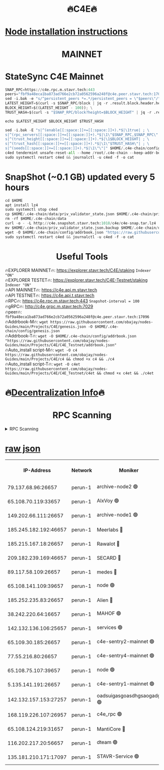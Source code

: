 <h1 align="center"> 🔥C4E🔥</h1>

[Node installation instructions](https://github.com/obajay/nodes-Guides/tree/main/Projects/C4E)
=

<h1 align="center"> MAINNET</h1>

# StateSync C4E Mainnet
```python
SNAP_RPC=https://c4e.rpc.m.stavr.tech:443
peers="fbf9a48eca1ba873ad766e2cb72a0562596a248f@c4e.peer.stavr.tech:17096"
sed -i.bak -e "s/^persistent_peers *=.*/persistent_peers = \"$peers\"/" $HOME/.c4e-chain/config/config.toml
LATEST_HEIGHT=$(curl -s $SNAP_RPC/block | jq -r .result.block.header.height); \
BLOCK_HEIGHT=$((LATEST_HEIGHT - 100)); \
TRUST_HASH=$(curl -s "$SNAP_RPC/block?height=$BLOCK_HEIGHT" | jq -r .result.block_id.hash)

echo $LATEST_HEIGHT $BLOCK_HEIGHT $TRUST_HASH

sed -i.bak -E "s|^(enable[[:space:]]+=[[:space:]]+).*$|\1true| ; \
s|^(rpc_servers[[:space:]]+=[[:space:]]+).*$|\1\"$SNAP_RPC,$SNAP_RPC\"| ; \
s|^(trust_height[[:space:]]+=[[:space:]]+).*$|\1$BLOCK_HEIGHT| ; \
s|^(trust_hash[[:space:]]+=[[:space:]]+).*$|\1\"$TRUST_HASH\"| ; \
s|^(seeds[[:space:]]+=[[:space:]]+).*$|\1\"\"|" $HOME/.c4e-chain/config/config.toml
c4ed tendermint unsafe-reset-all --home /root/.c4e-chain --keep-addr-book
sudo systemctl restart c4ed && journalctl -u c4ed -f -o cat
```
# SnapShot (~0.1 GB) updated every 5 hours
```python
cd $HOME
apt install lz4
sudo systemctl stop c4ed
cp $HOME/.c4e-chain/data/priv_validator_state.json $HOME/.c4e-chain/priv_validator_state.json.backup
rm -rf $HOME/.c4e-chain/data
curl -o - -L http://c4e.snapshot.stavr.tech:1018/c4e/c4e-snap.tar.lz4 | lz4 -c -d - | tar -x -C $HOME/.c4e-chain --strip-components 2
mv $HOME/.c4e-chain/priv_validator_state.json.backup $HOME/.c4e-chain/data/priv_validator_state.json
wget -O $HOME/.c4e-chain/config/addrbook.json "https://raw.githubusercontent.com/obajay/nodes-Guides/main/Projects/C4E/addrbook.json"
sudo systemctl restart c4ed && journalctl -u c4ed -f -o cat
```
 <h1 align="center"> Useful Tools</h1>

🔥EXPLORER MAINNET🔥:  https://explorer.stavr.tech/C4E/staking            `Indexer "ON"` \
🔥EXPLORER TESTET🔥:   https://explorer.stavr.tech/C4E-Testnet/staking     `Indexer "ON"` \
🔥API MAINNET🔥:       https://c4e.api.m.stavr.tech \
🔥API TESTNET🔥:       https://c4e.api.t.stavr.tech \
🔥RPC🔥:               https://c4e.rpc.m.stavr.tech:443                  `Snapshot-interval = 100` \
🔥gRPC🔥:              http://c4e.grpc.m.stavr.tech:7029 \
🔥peer🔥:              `fbf9a48eca1ba873ad766e2cb72a0562596a248f@c4e.peer.stavr.tech:17096` \
🔥Addrbook-M🔥:    ```wget https://raw.githubusercontent.com/obajay/nodes-Guides/main/Projects/C4E/genesis.json -O $HOME/.c4e-chain/config/genesis.json``` \
🔥Addrbook-T🔥:    ```wget -O $HOME/.c4e-chain/config/addrbook.json "https://raw.githubusercontent.com/obajay/nodes-Guides/main/Projects/C4E/C4E_Testnet/addrbook.json"``` \
🔥Auto_install script-M🔥: ```wget -O c4 https://raw.githubusercontent.com/obajay/nodes-Guides/main/Projects/C4E/c4 && chmod +x c4 && ./c4``` \
🔥Auto_install script-T🔥: ```wget -O c4et https://raw.githubusercontent.com/obajay/nodes-Guides/main/Projects/C4E/C4E_Testnet/c4et && chmod +x c4et && ./c4et```

🔥[Decentralization Info](https://github.com/obajay/StateSync-snapshots/tree/main/Projects/C4E/Decentralization)🔥
=

<h1 align="center"> RPC Scanning</h1>

<details>
<summary>RPC Scanning</summary>

<h2 align="center"> We scan nodes in real time every 4 hours. And we provide the final result of RPC endpoints.
We cannot influence the operation of these nodes in any way. </h2>


```python
If Voting Power is higher than 0 --> then the Node is a validator of the network and may be subject to attack and be a potential threat to the chain.
```
```python
We marked such validators with a red symbol
```

</details>

[raw json](https://rpc-check.c4e.stavr.tech/c4e/rpc-c4e-result.json)
=



<table><tr><th>IP-Address</th><th>Network</th><th>Moniker</th><th>Latest Block Height</th><th>Earliest Block Height</th><th>Catching Up</th><th>Tx Index</th><th>Voting Power</th><th>Scan Time</th></tr><tr><td>79.137.68.96:26657</td><td>perun-1</td><td>archive-node2 🟢</td><td>7696491</td><td>1</td><td>False</td><td>on</td><td>0</td><td>2024-03-22T15:50:49.370903858UTC</td></tr><tr><td>65.108.70.119:33657</td><td>perun-1</td><td>AlxVoy 🟢</td><td>7696494</td><td>1</td><td>False</td><td>on</td><td>0</td><td>2024-03-22T15:51:03.125273468UTC</td></tr><tr><td>149.202.66.111:26657</td><td>perun-1</td><td>archive-node1 🟢</td><td>7696496</td><td>1</td><td>False</td><td>on</td><td>0</td><td>2024-03-22T15:51:19.374465509UTC</td></tr><tr><td>185.245.182.192:46657</td><td>perun-1</td><td>Meerlabs 🔴</td><td>7696497</td><td>1051501</td><td>False</td><td>on</td><td>344615</td><td>2024-03-22T15:51:24.421789384UTC</td></tr><tr><td>185.215.167.18:26657</td><td>perun-1</td><td>Rawalot 🔴</td><td>7696499</td><td>1090501</td><td>False</td><td>on</td><td>450091</td><td>2024-03-22T15:51:35.164753487UTC</td></tr><tr><td>209.182.239.169:46657</td><td>perun-1</td><td>SECARD 🔴</td><td>7696496</td><td>2616101</td><td>False</td><td>off</td><td>749308</td><td>2024-03-22T15:51:14.760056734UTC</td></tr><tr><td>89.117.58.109:26657</td><td>perun-1</td><td>medes 🔴</td><td>7696498</td><td>2826001</td><td>False</td><td>off</td><td>891025</td><td>2024-03-22T15:51:30.833964860UTC</td></tr><tr><td>65.108.141.109:39657</td><td>perun-1</td><td>node 🟢</td><td>7696492</td><td>5303301</td><td>False</td><td>on</td><td>0</td><td>2024-03-22T15:50:51.695876360UTC</td></tr><tr><td>185.252.235.83:26657</td><td>perun-1</td><td>Alien 🔴</td><td>7696496</td><td>6502501</td><td>False</td><td>on</td><td>648215</td><td>2024-03-22T15:51:19.658597284UTC</td></tr><tr><td>38.242.220.64:16657</td><td>perun-1</td><td>MAHOF 🟢</td><td>7696496</td><td>6885501</td><td>False</td><td>on</td><td>0</td><td>2024-03-22T15:51:17.088240826UTC</td></tr><tr><td>142.132.136.106:25657</td><td>perun-1</td><td>services 🟢</td><td>7696494</td><td>7012001</td><td>False</td><td>on</td><td>0</td><td>2024-03-22T15:51:05.751369967UTC</td></tr><tr><td>65.109.30.185:26657</td><td>perun-1</td><td>c4e-sentry2-mainnet 🟢</td><td>7696497</td><td>7284001</td><td>False</td><td>on</td><td>0</td><td>2024-03-22T15:51:24.121567225UTC</td></tr><tr><td>77.55.216.80:26657</td><td>perun-1</td><td>c4e-sentry4-mainnet 🟢</td><td>7696494</td><td>7297001</td><td>False</td><td>on</td><td>0</td><td>2024-03-22T15:51:02.786557917UTC</td></tr><tr><td>65.108.75.107:39657</td><td>perun-1</td><td>node 🟢</td><td>7696494</td><td>7300001</td><td>False</td><td>on</td><td>0</td><td>2024-03-22T15:51:06.055807877UTC</td></tr><tr><td>5.135.141.191:26657</td><td>perun-1</td><td>c4e-sentry1-mainnet 🟢</td><td>7696491</td><td>7300501</td><td>False</td><td>on</td><td>0</td><td>2024-03-22T15:50:48.837363213UTC</td></tr><tr><td>142.132.157.153:27257</td><td>perun-1</td><td>oadsuigasgoasdhgsaogadg 🟢</td><td>7696491</td><td>7574001</td><td>False</td><td>on</td><td>0</td><td>2024-03-22T15:50:46.549908997UTC</td></tr><tr><td>168.119.226.107:26957</td><td>perun-1</td><td>c4e_rpc 🟢</td><td>7696493</td><td>7596493</td><td>False</td><td>on</td><td>0</td><td>2024-03-22T15:50:56.022586916UTC</td></tr><tr><td>65.108.124.219:31657</td><td>perun-1</td><td>MantiCore 🔴</td><td>7696494</td><td>7596494</td><td>False</td><td>off</td><td>729979</td><td>2024-03-22T15:51:02.438691839UTC</td></tr><tr><td>116.202.217.20:56657</td><td>perun-1</td><td>dteam 🟢</td><td>7696491</td><td>7660701</td><td>False</td><td>on</td><td>0</td><td>2024-03-22T15:50:49.063916688UTC</td></tr><tr><td>135.181.210.171:17097</td><td>perun-1</td><td>STAVR-Service 🟢</td><td>7696494</td><td>7693701</td><td>False</td><td>on</td><td>0</td><td>2024-03-22T15:51:06.396901949UTC</td></tr></table>
